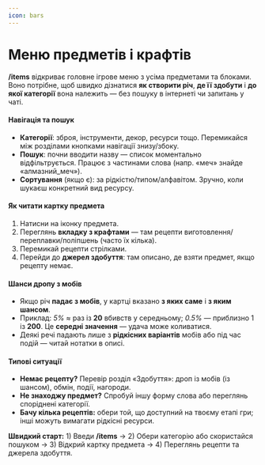 ```yaml
---
icon: bars
---
```


# Меню предметів і крафтів

**/items** відкриває головне ігрове меню з усіма предметами та блоками. Воно потрібне, щоб швидко дізнатися **як створити річ**, **де її здобути** і **до якої категорії** вона належить — без пошуку в інтернеті чи запитань у чаті.

#### Навігація та пошук

* **Категорії**: зброя, інструменти, декор, ресурси тощо. Перемикайся між розділами кнопками навігації знизу/збоку.
* **Пошук**: почни вводити назву — список моментально відфільтрується. Працює з частинами слова (напр. «меч» знайде «алмазний\_меч»).
* **Сортування** (якщо є): за рідкістю/типом/алфавітом. Зручно, коли шукаєш конкретний вид ресурсу.

#### Як читати картку предмета

1. Натисни на іконку предмета.
2. Переглянь **вкладку з крафтами** — там рецепти виготовлення/переплавки/поліпшень (часто їх кілька).
3. Перемикай рецепти стрілками.
4. Перейди до **джерел здобуття**: там описано, де взяти предмет, якщо рецепту немає.

#### Шанси дропу з мобів

* Якщо річ **падає з мобів**, у картці вказано **з яких саме** і **з яким шансом**.
* Приклад: _5%_ ≈ раз із **20** вбивств у середньому; _0.5%_ — приблизно 1 із **200**. Це **середні значення** — удача може коливатися.
* Деякі речі падають лише з **рідкісних варіантів** мобів або під час подій — читай нотатки в описі.

#### Типові ситуації

* **Немає рецепту?** Перевір розділ «Здобуття»: дроп із мобів (із шансом), обмін, події, нагороди.
* **Не знаходжу предмет?** Спробуй іншу форму слова або переглянь споріднені категорії.
* **Бачу кілька рецептів:** обери той, що доступний на твоєму етапі гри; інші можуть вимагати рідкісні ресурси.

**Швидкий старт:** 1) Введи **/items** → 2) Обери категорію або скористайся пошуком → 3) Відкрий картку предмета → 4) Переглянь рецепти та джерела здобуття.
